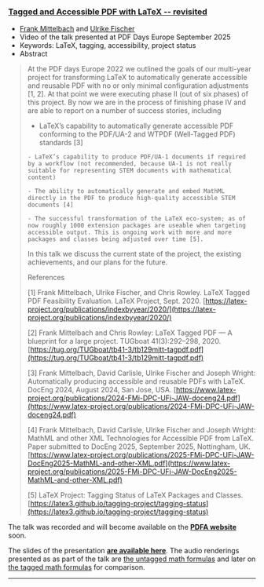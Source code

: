 

### [Tagged and Accessible PDF with LaTeX -- revisited](https://www.pdfa.org/presentation/)

+ [Frank Mittelbach]({{site.baseurl}}/about/team/#frank-mittelbach) and [Ulrike Fischer]({{site.baseurl}}/about/team/#ulrike-fischer)
+ Video of the talk presented at PDF Days Europe September 2025
+ Keywords: LaTeX, tagging, accessibility, project status
+ Abstract
> At the PDF days Europe 2022 we outlined the goals of our multi-year project for transforming LaTeX to automatically generate accessible and reusable PDF with no or only minimal configuration adjustments [1, 2]. At that point we were executing phase II (out of six phases) of this project. By now we are in the process of finishing phase IV and are able to report on a number of success stories, including
>    -  LaTeX’s capability to automatically generate accessible PDF conforming to the PDF/UA-2 and WTPDF (Well-Tagged PDF) standards [3]
>
>     - LaTeX’s capability to produce PDF/UA-1 documents if required by a workflow (not recommended, because UA-1 is not really suitable for representing STEM documents with mathematical content)
>
>     - The ability to automatically generate and embed MathML directly in the PDF to produce high-quality accessible STEM documents [4]
>
>     - The successful transformation of the LaTeX eco-system; as of now roughly 1000 extension packages are useable when targeting accessible output. This is ongoing work with more and more packages and classes being adjusted over time [5].
>
>In this talk we discuss the current state of the project, the existing achievements, and our plans for the future.
>
>References
>
> [1] Frank Mittelbach, Ulrike Fischer, and Chris Rowley. LaTeX Tagged PDF Feasibility Evaluation. LaTeX Project, Sept. 2020. [https://latex-project.org/publications/indexbyyear/2020/](https://latex-project.org/publications/indexbyyear/2020/)
>
> [2] Frank Mittelbach and Chris Rowley: LaTeX Tagged PDF — A blueprint for a large project. TUGboat 41(3):292–298, 2020. [https://tug.org/TUGboat/tb41-3/tb129mitt-tagpdf.pdf](https://tug.org/TUGboat/tb41-3/tb129mitt-tagpdf.pdf)
>
> [3] Frank Mittelbach, David Carlisle, Ulrike Fischer and Joseph Wright: Automatically producing accessible and reusable PDFs with LaTeX. DocEng 2024, August 2024, San Jose, USA. [https://www.latex-project.org/publications/2024-FMi-DPC-UFi-JAW-doceng24.pdf](https://www.latex-project.org/publications/2024-FMi-DPC-UFi-JAW-doceng24.pdf)
>
> [4] Frank Mittelbach, David Carlisle, Ulrike Fischer and Joseph Wright: MathML and other XML Technologies for Accessible PDF from LaTeX. Paper submitted to DocEng 2025, September 2025, Nottingham, UK. [https://www.latex-project.org/publications/2025-FMi-DPC-UFi-JAW-DocEng2025-MathML-and-other-XML.pdf](https://www.latex-project.org/publications/2025-FMi-DPC-UFi-JAW-DocEng2025-MathML-and-other-XML.pdf)
>
> [5] LaTeX Project: Tagging Status of LaTeX Packages and Classes. [https://latex3.github.io/tagging-project/tagging-status](https://latex3.github.io/tagging-project/tagging-status)


The talk was recorded and will become available on the [**PDFA website**](https://www.pdfa.org/presentation/tagged-and-accessible-pdf-with-latex/) soon.

The slides of the presentation [**are available here**]({{site.baseurl}}/publications/2025-FMi-UFi-PDFA-talk.pdf).
The audio renderings presented as as part of the talk are [the untagged math formulas]({{site.baseurl}}/publications/2025-FMi-UFi-PDFA-untagged-math-audio.m4a) and later on [the tagged math formulas]({{site.baseurl}}/publications/2025-FMi-UFi-PDFA-tagged-math-clearspeak-audio.m4a) for comparison.

***

